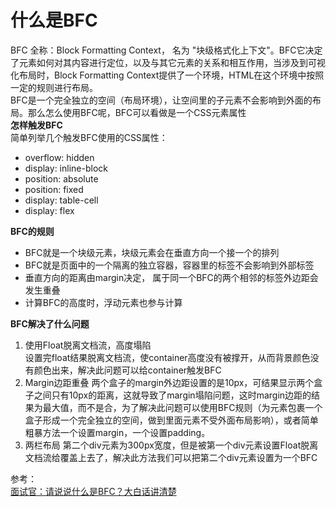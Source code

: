 # 什么是BFC
BFC 全称：Block Formatting Context， 名为 "块级格式化上下文"。BFC它决定了元素如何对其内容进行定位，以及与其它元素的关系和相互作用，当涉及到可视化布局时，Block Formatting Context提供了一个环境，HTML在这个环境中按照一定的规则进行布局。  
BFC是一个完全独立的空间（布局环境），让空间里的子元素不会影响到外面的布局。那么怎么使用BFC呢，BFC可以看做是一个CSS元素属性  
**怎样触发BFC**  
简单列举几个触发BFC使用的CSS属性：  
- overflow: hidden
- display: inline-block
- position: absolute
- position: fixed
- display: table-cell
- display: flex

**BFC的规则**  
- BFC就是一个块级元素，块级元素会在垂直方向一个接一个的排列
- BFC就是页面中的一个隔离的独立容器，容器里的标签不会影响到外部标签
- 垂直方向的距离由margin决定， 属于同一个BFC的两个相邻的标签外边距会发生重叠
- 计算BFC的高度时，浮动元素也参与计算

**BFC解决了什么问题**  
1. 使用Float脱离文档流，高度塌陷  
    设置完float结果脱离文档流，使container高度没有被撑开，从而背景颜色没有颜色出来，解决此问题可以给container触发BFC
2. Margin边距重叠
   两个盒子的margin外边距设置的是10px，可结果显示两个盒子之间只有10px的距离，这就导致了margin塌陷问题，这时margin边距的结果为最大值，而不是合，为了解决此问题可以使用BFC规则（为元素包裹一个盒子形成一个完全独立的空间，做到里面元素不受外面布局影响），或者简单粗暴方法一个设置margin，一个设置padding。
3. 两栏布局
   第二个div元素为300px宽度，但是被第一个div元素设置Float脱离文档流给覆盖上去了，解决此方法我们可以把第二个div元素设置为一个BFC

参考：  
[面试官：请说说什么是BFC？大白话讲清楚](https://juejin.cn/post/6950082193632788493)